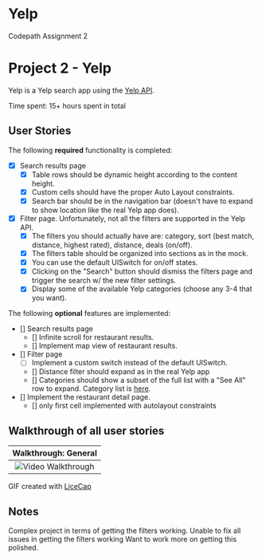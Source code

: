 # Yelp
Codepath Assignment 2

# Project 2 - Yelp

Yelp is a Yelp search app using the [Yelp API](http://www.yelp.com/developers/documentation/v2/search_api).

Time spent: 15+ hours spent in total

## User Stories

The following **required** functionality is completed:

- [x] Search results page
   - [x] Table rows should be dynamic height according to the content height.
   - [x] Custom cells should have the proper Auto Layout constraints.
   - [x] Search bar should be in the navigation bar (doesn't have to expand to show location like the real Yelp app does).
- [x] Filter page. Unfortunately, not all the filters are supported in the Yelp API.
   - [x] The filters you should actually have are: category, sort (best match, distance, highest rated), distance, deals (on/off).
   - [x] The filters table should be organized into sections as in the mock.
   - [x] You can use the default UISwitch for on/off states.
   - [x] Clicking on the "Search" button should dismiss the filters page and trigger the search w/ the new filter settings.
   - [x] Display some of the available Yelp categories (choose any 3-4 that you want).

The following **optional** features are implemented:

- [] Search results page
   - [] Infinite scroll for restaurant results.
   - [] Implement map view of restaurant results.
- [] Filter page
   - [ ] Implement a custom switch instead of the default UISwitch.
   - [] Distance filter should expand as in the real Yelp app
   - [] Categories should show a subset of the full list with a "See All" row to expand. Category list is [here](http://www.yelp.com/developers/documentation/category_list).
- [] Implement the restaurant detail page.
  - [] only first cell implemented with autolayout constraints

## Walkthrough of all user stories

Walkthrough: General                         |  
:-------------------------------------------:|
![Video Walkthrough](yelp_animation1.gif)  |

GIF created with [LiceCap](http://www.cockos.com/licecap/)

## Notes

Complex project in terms of getting the filters working. Unable to fix all issues in getting the filters working 
Want to work more on getting this polished.

